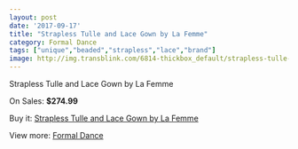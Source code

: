 ```yaml
---
layout: post
date: '2017-09-17'
title: "Strapless Tulle and Lace Gown by La Femme"
category: Formal Dance
tags: ["unique","beaded","strapless","lace","brand"]
image: http://img.transblink.com/6814-thickbox_default/strapless-tulle-and-lace-gown-by-la-femme.jpg
---
```

Strapless Tulle and Lace Gown by La Femme

On Sales: **$274.99**
<a href="https://www.transblink.com/en/formal-dance/2206-strapless-tulle-and-lace-gown-by-la-femme.html"><amp-img layout="responsive" width="600" height="600" src="//img.transblink.com/6814-thickbox_default/strapless-tulle-and-lace-gown-by-la-femme.jpg" alt="Strapless Tulle and Lace Gown by La Femme 0" /></a>
<a href="https://www.transblink.com/en/formal-dance/2206-strapless-tulle-and-lace-gown-by-la-femme.html"><amp-img layout="responsive" width="600" height="600" src="//img.transblink.com/6815-thickbox_default/strapless-tulle-and-lace-gown-by-la-femme.jpg" alt="Strapless Tulle and Lace Gown by La Femme 1" /></a>

Buy it: [Strapless Tulle and Lace Gown by La Femme](https://www.transblink.com/en/formal-dance/2206-strapless-tulle-and-lace-gown-by-la-femme.html "Strapless Tulle and Lace Gown by La Femme")

View more: [Formal Dance](https://www.transblink.com/en/6-formal-dance "Formal Dance")